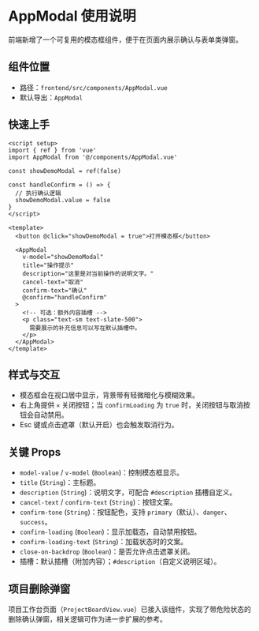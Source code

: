 # AppModal 使用说明

前端新增了一个可复用的模态框组件，便于在页面内展示确认与表单类弹窗。

## 组件位置
- 路径：`frontend/src/components/AppModal.vue`
- 默认导出：`AppModal`

## 快速上手
```vue
<script setup>
import { ref } from 'vue'
import AppModal from '@/components/AppModal.vue'

const showDemoModal = ref(false)

const handleConfirm = () => {
  // 执行确认逻辑
  showDemoModal.value = false
}
</script>

<template>
  <button @click="showDemoModal = true">打开模态框</button>

  <AppModal
    v-model="showDemoModal"
    title="操作提示"
    description="这里是对当前操作的说明文字。"
    cancel-text="取消"
    confirm-text="确认"
    @confirm="handleConfirm"
  >
    <!-- 可选：额外内容插槽 -->
    <p class="text-sm text-slate-500">
      需要展示的补充信息可以写在默认插槽中。
    </p>
  </AppModal>
</template>
```

## 样式与交互
- 模态框会在视口居中显示，背景带有轻微暗化与模糊效果。
- 右上角提供 `✕` 关闭按钮；当 `confirmLoading` 为 `true` 时，关闭按钮与取消按钮会自动禁用。
- Esc 键或点击遮罩（默认开启）也会触发取消行为。

## 关键 Props
- `model-value` / `v-model` (`Boolean`)：控制模态框显示。
- `title` (`String`)：主标题。
- `description` (`String`)：说明文字，可配合 `#description` 插槽自定义。
- `cancel-text` / `confirm-text` (`String`)：按钮文案。
- `confirm-tone` (`String`)：按钮配色，支持 `primary`（默认）、`danger`、`success`。
- `confirm-loading` (`Boolean`)：显示加载态，自动禁用按钮。
- `confirm-loading-text` (`String`)：加载状态时的文案。
- `close-on-backdrop` (`Boolean`)：是否允许点击遮罩关闭。
- 插槽：默认插槽（附加内容）；`#description`（自定义说明区域）。

## 项目删除弹窗
项目工作台页面（`ProjectBoardView.vue`）已接入该组件，实现了带危险状态的删除确认弹窗，相关逻辑可作为进一步扩展的参考。
